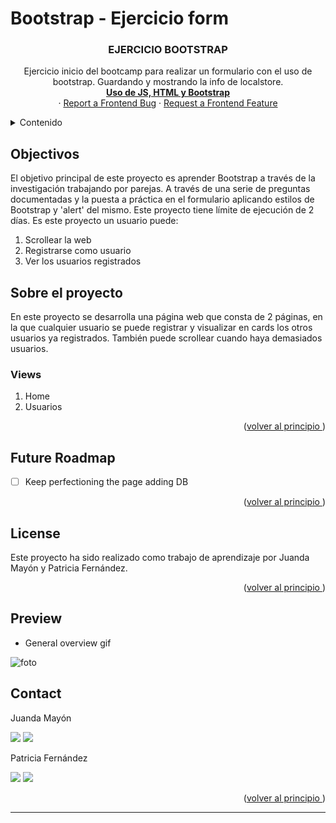 # Bootstrap - Ejercicio form

<a name="top"></a>

 <h3 align="center">EJERCICIO BOOTSTRAP</h3>

  <p align="center">
    Ejercicio inicio del bootcamp para realizar un formulario con el uso de bootstrap. Guardando y mostrando la info de localstore.
    <br />
    <a href="https://github.com/pafz/bootstrap_Juanda_PatriciaF"><strong>Uso de JS, HTML y Bootstrap</strong></a>
    <br />
    ·
    <a href="https://github.com/pafz/bootstrap_Juanda_PatriciaF/issues">Report a Frontend Bug</a>
    ·
    <a href="https://github.com/pafz/bootstrap_Juanda_PatriciaF">Request a Frontend Feature</a>
    </p>
</div>

<!-- TABLE OF CONTENTS -->
<details>
  <summary>Contenido</summary>
  <ol>
        <li><a href="https://docs.google.com/document/d/1JOtZ2-aaR_vsBeNCB2od60ObAPs-VTnLGn-0_GCCVCI/edit" target="_blank">Objetivos</a></li>
    <li>
      <a href="#about-the-project">About The Project</a>
      <ul>
        <li><a href="#endpoints">Views</a></li>
         <li><a href="#built-with">Built With</a></li>
      </ul>   
    </li>
    <li><a href="https://docs.google.com/document/d/1qU3UZgZ3E9738ztX-6jTLlzx-SKPq7x5m2Ao5Uh8-xQ/edit" target="_blank">Cuestiones Bootstrap</a></li>
    <li><a href="#contributing">Contributing</a></li>
    <li><a href="#license">License</a></li>
    <li><a href="#acknowledgments">Acknowledgments</a></li>
    <li><a href="#contact">Contact</a></li>
  </ol>
</details>

<!-- ABOUT THE OBJECTIVES -->

## Objectivos

El objetivo principal de este proyecto es aprender Bootstrap a través de la investigación trabajando por parejas. A través de una serie de preguntas documentadas y la puesta a práctica en el formulario aplicando estilos de Bootstrap y 'alert' del mismo. Este proyecto tiene límite de ejecución de 2 días.
Es este proyecto un usuario puede:
<objectives>

  <ol>
    <li>Scrollear la web</li>
    <li>Registrarse como usuario</a></li>
    <li>Ver los usuarios registrados</a></li>
</ol>
</objectives>

<!-- ABOUT THE PROJECT -->

## Sobre el proyecto

En este proyecto se desarrolla una página web que consta de 2 páginas, en la que cualquier usuario se puede registrar y visualizar en cards los otros usuarios ya registrados. También puede scrollear cuando haya demasiados usuarios.

### Views

<views>
  <ol>
    <li>Home</a></li>
    <li>Usuarios</a></li>
  </ol>
</views>

<p align="right">(<a href="README.md#top">volver al principio </a>)</p>

<!-- FUTURE -->

## Future Roadmap

- [ ] Keep perfectioning the page adding DB

<p align="right">(<a href="README.md#top">volver al principio </a>)</p>

<!-- LICENSE -->

## License

Este proyecto ha sido realizado como trabajo de aprendizaje por Juanda Mayón y Patricia Fernández.

<p align="right">(<a href="README.md#top">volver al principio </a>)</p>

<!-- PREVIEW -->

## Preview

- General overview gif

![foto](./src/assets/b2fa5531-8506-42c1-94b8-720875686632.gif)

<!-- CONTACT -->

## Contact

  <p align="justify">
Juanda Mayón

<a href = "mailto:juandamt00@gmail.com"><img src="https://img.shields.io/badge/-Gmail-%23333?style=for-the-badge&logo=gmail&logoColor=white" target="_blank"></a>
<a href="https://www.linkedin.com/in/juandamt" target="_blank"><img src="https://img.shields.io/badge/-LinkedIn-%230077B5?style=for-the-badge&logo=linkedin&logoColor=white" target="_blank"></a>

</p>
  <p align="justify">
Patricia Fernández

<a href = "mailto:paferza@gmail.com"><img src="https://img.shields.io/badge/-Gmail-%23333?style=for-the-badge&logo=gmail&logoColor=white" target="_blank"></a>
<a href="https://www.linkedin.com/in/patricia-fernandez-zamanillo/" target="_blank"><img src="https://img.shields.io/badge/-LinkedIn-%230077B5?style=for-the-badge&logo=linkedin&logoColor=white" target="_blank"></a>

</p>
<p align="right">(<a href="README.md#top">volver al principio </a>)</p>

---

<!-- MARKDOWN LINKS & IMAGES -->
<!-- https://www.markdownguide.org/basic-syntax/#reference-style-links -->

[linkedin-shield]: https://img.shields.io/badge/-LinkedIn-black.svg?style=for-the-badge&logo=linkedin&colorB=555
[linkedin-url]: https://linkedin.com/in/sergiocano-dev
[product-screenshot]: images/screenshot.png
[Next.js]: https://img.shields.io/badge/next.js-000000?style=for-the-badge&logo=nextdotjs&logoColor=white
[Next-url]: https://nextjs.org/
[React.js]: https://img.shields.io/badge/React-20232A?style=for-the-badge&logo=react&logoColor=61DAFB
[React-url]: https://reactjs.org/
[Vue.js]: https://img.shields.io/badge/Vue.js-35495E?style=for-the-badge&logo=vuedotjs&logoColor=4FC08D
[Vue-url]: https://vuejs.org/
[Angular.io]: https://img.shields.io/badge/Angular-DD0031?style=for-the-badge&logo=angular&logoColor=white
[Angular-url]: https://angular.io/
[JWT]: https://img.shields.io/badge/JWT-black?style=for-the-badge&logo=JSON%20web%20tokens
[JWT-url]: https://jwt.io/
[Vercel]: https://img.shields.io/badge/vercel-%23000000.svg?style=for-the-badge&logo=vercel&logoColor=white
[Vercel-url]: https://vercel.com/
[MongoDB]: https://img.shields.io/badge/MongoDB-%234ea94b.svg?style=for-the-badge&logo=mongodb&logoColor=white
[MongoDB-url]: https://www.mongodb.com/es
[Express.js]: https://img.shields.io/badge/express.js-%23404d59.svg?style=for-the-badge&logo=express&logoColor=%2361DAFB
[Express.js-url]: https://expressjs.com/
[Node.JS]: https://img.shields.io/badge/node.js-6DA55F?style=for-the-badge&logo=node.js&logoColor=white
[Node.JS-url]: https://nodejs.org/en/
[SASS]: https://img.shields.io/badge/SASS-pink?style=for-the-badge&logo=SASS&logoColor=white
[SASS-url]: https://sass-lang.com/
[React]: https://img.shields.io/badge/React-219ebc?style=for-the-badge&logo=React&typoColor=fedcba&logoColor=white
[React-url]: https://es.reactjs.org/
[Postman]: https://img.shields.io/badge/Postman-FF6C37?style=for-the-badge&logo=postman&logoColor=white
[Postman-url]: https://www.postman.com/
